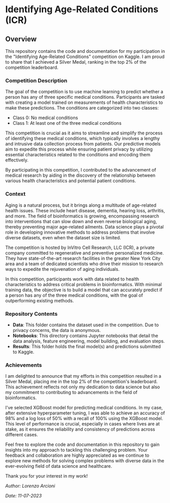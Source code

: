 # Identifying Age-Related Conditions (ICR)

## Overview
This repository contains the code and documentation for my participation in the "Identifying Age-Related Conditions" competition on Kaggle. I am proud to share that I achieved a Silver Medal, ranking in the top 2% of the competition leaderboard.

### Competition Description
The goal of the competition is to use machine learning to predict whether a person has any of three specific medical conditions. Participants are tasked with creating a model trained on measurements of health characteristics to make these predictions. The conditions are categorized into two classes: 
- Class 0: No medical conditions
- Class 1: At least one of the three medical conditions

This competition is crucial as it aims to streamline and simplify the process of identifying these medical conditions, which typically involves a lengthy and intrusive data collection process from patients. Our predictive models aim to expedite this process while ensuring patient privacy by utilizing essential characteristics related to the conditions and encoding them effectively.

By participating in this competition, I contributed to the advancement of medical research by aiding in the discovery of the relationship between various health characteristics and potential patient conditions.

### Context
Aging is a natural process, but it brings along a multitude of age-related health issues. These include heart disease, dementia, hearing loss, arthritis, and more. The field of bioinformatics is growing, encompassing research into interventions that can slow down and even reverse biological aging, thereby preventing major age-related ailments. Data science plays a pivotal role in developing innovative methods to address problems that involve diverse datasets, even when the dataset size is limited.

The competition is hosted by InVitro Cell Research, LLC (ICR), a private company committed to regenerative and preventive personalized medicine. They have state-of-the-art research facilities in the greater New York City area and a team of dedicated scientists who drive their mission to research ways to expedite the rejuvenation of aging individuals.

In this competition, participants work with data related to health characteristics to address critical problems in bioinformatics. With minimal training data, the objective is to build a model that can accurately predict if a person has any of the three medical conditions, with the goal of outperforming existing methods.

### Repository Contents
- **Data**: This folder contains the dataset used in the competition. Due to privacy concerns, the data is anonymous.
- **Notebooks**: This directory contains Jupyter notebooks that detail the data analysis, feature engineering, model building, and evaluation steps.
- **Results**: This folder holds the final model(s) and predictions submitted to Kaggle.

### Achievements
I am delighted to announce that my efforts in this competition resulted in a Silver Medal, placing me in the top 2% of the competition's leaderboard. This achievement reflects not only my dedication to data science but also my commitment to contributing to advancements in the field of bioinformatics.

I've selected XGBoost model for predicting medical conditions. In my case, after extensive hyperparameter tuning, I was able to achieve an accuracy of 98% and a log loss of 50% with a recall of 100% using the XGBoost model. This level of performance is crucial, especially in cases where lives are at stake, as it ensures the reliability and consistency of predictions across different cases.

Feel free to explore the code and documentation in this repository to gain insights into my approach to tackling this challenging problem. Your feedback and collaboration are highly appreciated as we continue to explore new methods for solving complex problems with diverse data in the ever-evolving field of data science and healthcare.

Thank you for your interest in my work!

*Author: Lorenzo Arcioni*

*Date: 11-07-2023*

